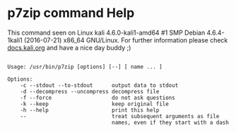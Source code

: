 # p7zip command Help
 
 This command seen on Linux kali 4.6.0-kali1-amd64 #1 SMP Debian 4.6.4-1kali1 (2016-07-21) x86_64 GNU/Linux. For further information please check [docs.kali.org](docs.kali.org) and have a nice day buddy ;) 

~~~

Usage: /usr/bin/p7zip [options] [--] [ name ... ]

Options:
    -c --stdout --to-stdout      output data to stdout
    -d --decompress --uncompress decompress file
    -f --force                   do not ask questions
    -k --keep                    keep original file
    -h --help                    print this help
    --                           treat subsequent arguments as file
                                 names, even if they start with a dash


~~~
